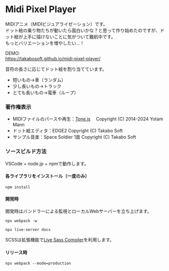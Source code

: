 # Midi Pixel Player

MIDIアニメ（MIDIビジュアライゼーション）です。  
ドット絵の乗り物たちが動いたら面白いかな？と思って作り始めたのですが、ドット絵が上手に描けないことに気がついて難航中です。  
もっとバリエーションを増やしたい...！

DEMO:  
https://takabosoft.github.io/midi-pixel-player/

音符の長さに応じてドット絵を割り当てています。  

* 短いもの→車（ランダム）  
* 少し長いもの→トラック  
* とても長いもの→電車（ループ）  

### 著作権表示

* MIDIファイルのパースや再生：[Tone.js](https://tonejs.github.io/) 　Copyright (C) 2014-2024 Yotam Mann  
* ドット絵エディタ：EDGE2 Copyright (C) Takabo Soft  
* サンプル音楽：Space Soldier 1面 Copyright (C) Takabo Soft  

### ソースビルド方法

VSCode + node.jp + npmで動作します。

#### 各ライブラリをインストール（一度のみ）

```
npm install
```

#### 開発時

開発時はバンドラーによる監視とローカルWebサーバーを立ち上げます。

```
npx webpack -w
```

```
npx live-server docs
```

SCSSは拡張機能で[Live Sass Compiler](https://marketplace.visualstudio.com/items?itemName=glenn2223.live-sass)を利用します。

#### リリース時

```
npx webpack --mode=production
```
